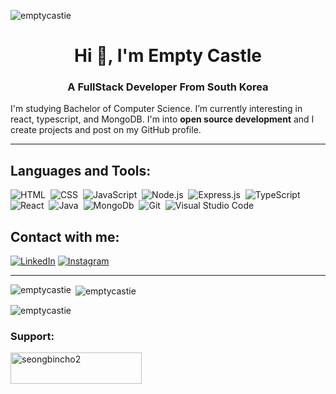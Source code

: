 <p align="left"> <img src="https://komarev.com/ghpvc/?username=emptycastie&label=Profile%20views&color=0e75b6&style=flat" alt="emptycastie" /> </p>

<h1 align="center">Hi 👋, I'm Empty Castle</h1>
<h3 align="center">A FullStack Developer From South Korea</h3>


I'm studying Bachelor of Computer Science. I’m currently interesting in react, typescript, and MongoDB.
I'm into **open source development** and I create projects and post on my GitHub profile.<br/>


<hr>

## Languages and Tools:
![HTML](https://img.shields.io/badge/-HTML-05122A?style=flat&logo=HTML5)&nbsp;
![CSS](https://img.shields.io/badge/-CSS-05122A?style=flat&logo=CSS3&logoColor=1572B6)&nbsp;
![JavaScript](https://img.shields.io/badge/-JavaScript-05122A?style=flat&logo=javascript)&nbsp;
![Node.js](https://img.shields.io/badge/-Node.js-05122A?style=flat&logo=node.js)&nbsp;
![Express.js](https://img.shields.io/badge/-Express.js-05122A?style=flat&logo=express)&nbsp;
![TypeScript](https://img.shields.io/badge/-Typescript-05122A?style=flat&logo=typescript)&nbsp;
![React](https://img.shields.io/badge/-React-05122A?style=flat&logo=react)&nbsp;
![Java](https://img.shields.io/badge/Java-05122A?style=flat&logo=java)&nbsp;
![MongoDb](https://img.shields.io/badge/-MongoDB-05122A?style=flat&logo=mongodb)&nbsp;
![Git](https://img.shields.io/badge/-Git-05122A?style=flat&logo=git)&nbsp;
![Visual Studio Code](https://img.shields.io/badge/-Visual%20Studio%20Code-05122A?style=flat&logo=visual-studio-code&logoColor=007ACC)&nbsp;

## Contact with me:
<a target="_blank" href="https://www.linkedin.com/in/seongbin-cho-944533262/"><img src="https://img.shields.io/badge/LinkedIn-%230077B5.svg?&style=flat-square&logo=linkedin&logoColor=white" alt="LinkedIn"></a>
<a target="_blank" href="https://www.instagram.com/seong_bin__cho/"><img src="https://img.shields.io/badge/Instagram-%23E4405F.svg?&style=flat-square&logo=instagram&logoColor=white" alt="Instagram"></a>
<hr>

<p><img align="left" src="https://github-readme-stats.vercel.app/api/top-langs?username=emptycastie&show_icons=true&locale=en&layout=compact" alt="emptycastie" /></p>

<p>&nbsp;<img align="center" src="https://github-readme-stats.vercel.app/api?username=emptycastie&show_icons=true&locale=en" alt="emptycastie" /></p>

<p><img align="center" src="https://github-readme-streak-stats.herokuapp.com/?user=emptycastie&" alt="emptycastie" /></p>


<h3 align="left">Support:</h3>
<p><a href="https://www.buymeacoffee.com/seongbincho2"> <img align="left" src="https://cdn.buymeacoffee.com/buttons/v2/default-yellow.png" height="50" width="210" alt="seongbincho2" /></a></p>
